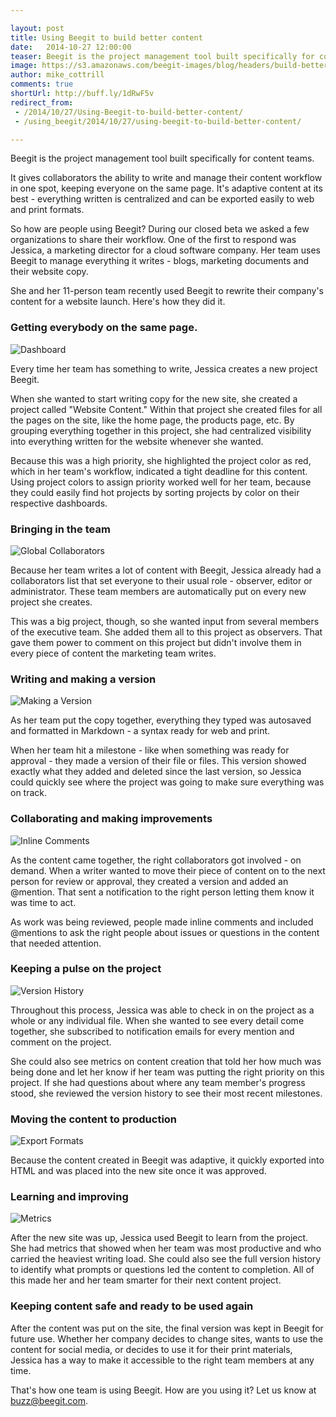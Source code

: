 ```yaml
---

layout: post
title: Using Beegit to build better content 
date:   2014-10-27 12:00:00
teaser: Beegit is the project management tool built specifically for content teams. So how are people using it? During our closed beta we asked a few organizations to share their workflow. One of the first to respond was Jessica, a marketing director for a cloud software company. She and her 11-person team recently used Beegit to rewrite their company's content for a website launch. Here's how they did it. 
image: https://s3.amazonaws.com/beegit-images/blog/headers/build-better-content.jpg
author: mike_cottrill
comments: true
shortUrl: http://buff.ly/1dRwF5v
redirect_from: 
 - /2014/10/27/Using-Beegit-to-build-better-content/
 - /using_beegit/2014/10/27/using-beegit-to-build-better-content/

---
```


Beegit is the project management tool built specifically for content teams. 

It gives collaborators the ability to write and manage their content workflow in one spot, keeping everyone on the same page. It's adaptive content at its best - everything written is centralized and can be exported easily to web and print formats. 

So how are people using Beegit? During our closed beta we asked a few organizations to share their workflow. One of the first to respond was Jessica, a marketing director for a cloud software company. Her team uses Beegit to manage everything it writes - blogs, marketing documents and their website copy. 

She and her 11-person team recently used Beegit to rewrite their company's content for a website launch. Here's how they did it.

### Getting everybody on the same page. 

![Dashboard](https://s3.amazonaws.com/beegit-images/email/workflow/SSDashboard.png)

Every time her team has something to write, Jessica creates a new project Beegit. 

When she wanted to start writing copy for the new site, she created a project called "Website Content." Within that project she created files for all the pages on the site, like the home page, the products page, etc. By grouping everything together in this project, she had centralized visibility into everything written for the website whenever she wanted. 

Because this was a high priority, she highlighted the project color as red, which in her team's workflow, indicated a tight deadline for this content. Using project colors to assign priority worked well for her team, because they could easily find hot projects by sorting projects by color on their respective dashboards.

### Bringing in the team 

![Global Collaborators](https://s3.amazonaws.com/beegit-images/email/workflow/SSGlobalCollaborators.png)

Because her team writes a lot of content with Beegit, Jessica already had a collaborators list that set everyone to their usual role - observer, editor or administrator. These team members are automatically put on every new project she creates. 

This was a big project, though, so she wanted input from several members of the executive team. She added them all to this project as observers. That gave them power to comment on this project but didn't involve them in every piece of content the marketing team writes. 

### Writing and making a version 

![Making a Version](https://s3.amazonaws.com/beegit-images/email/workflow/SSVersionMention.png)

As her team put the copy together, everything they typed was autosaved and formatted in Markdown - a syntax ready for web and print. 

When her team hit a milestone - like when something was ready for approval - they made a version of their file or files. This version showed exactly what they added and deleted since the last version, so Jessica could quickly see where the project was going to make sure everything was on track. 

### Collaborating and making improvements 

![Inline Comments](https://s3.amazonaws.com/beegit-images/email/workflow/SSNotifications.png)

As the content came together, the right collaborators got involved - on demand. When a writer wanted to move their piece of content on to the next person for review or approval, they created a version and added an @mention. That sent a notification to the right person letting them know it was time to act. 

As work was being reviewed, people made inline comments and included @mentions to ask the right people about issues or questions in the content that needed attention. 

### Keeping a pulse on the project

![Version History](https://s3.amazonaws.com/beegit-images/email/workflow/SSVersions.png)

Throughout this process, Jessica was able to check in on the project as a whole or any individual file. When she wanted to see every detail come together, she subscribed to notification emails for every mention and comment on the project. 

She could also see metrics on content creation that told her how much was being done and let her know if her team was putting the right priority on this project. If she had questions about where any team member's progress stood, she reviewed the version history to see their most recent milestones.

### Moving the content to production 

![Export Formats](https://s3.amazonaws.com/beegit-images/email/workflow/SSExportFile.png)

Because the content created in Beegit was adaptive, it quickly exported into HTML and was placed into the new site once it was approved. 

### Learning and improving 

![Metrics](https://s3.amazonaws.com/beegit-images/email/workflow/SSMetrics.png)

After the new site was up, Jessica used Beegit to learn from the project. She had metrics that showed when her team was most productive and who carried the heaviest writing load. She could also see the full version history to identify what prompts or questions led the content to completion. All of this made her and her team smarter for their next content project. 

### Keeping content safe and ready to be used again 
After the content was put on the site, the final version was kept in Beegit for future use. Whether her company decides to change sites, wants to use the content for social media, or decides to use it for their print materials, Jessica has a way to make it accessible to the right team members at any time. 

That's how one team is using Beegit. How are you using it? Let us know at [buzz@beegit.com](mailto:buzz@beegit.com). 

